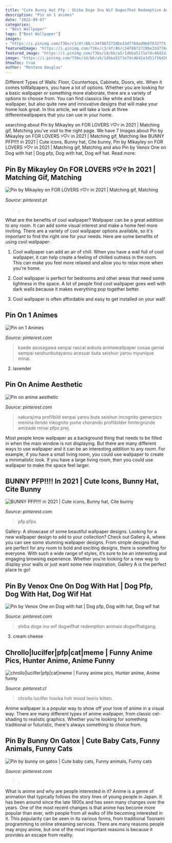 ```yaml
---
title: "Cute Bunny Hat Pfp : Shiba Doge Inu Wif Dogwifhat Redemption Animais Dogwifhatgang"
description: "Pin on 1 animes"
date: "2022-09-07"
categories:
- "Best Wallpaper"
tags: ["Best Wallpaper"]
images:
- "https://i.pinimg.com/736x/c3/4f/86/c34f8672720be33d776dad9b07032775.jpg"
featuredImage: "https://i.pinimg.com/736x/c3/4f/86/c34f8672720be33d776dad9b07032775.jpg"
featured_image: "https://i.pinimg.com/736x/1d/bb/a5/1dbba5171e7dc4642a3d51f56d20060d.jpg"
image: "https://i.pinimg.com/736x/1d/bb/a5/1dbba5171e7dc4642a3d51f56d20060d.jpg"
ShowToc: true
author: "Montana Douglas"
---
```



Different Types of Walls: Floor, Countertops, Cabinets, Doors, etc.
When it comes toWallpapers, you have a lot of options. Whether you are looking for a basic wallpaper or something more elaborate, there are a variety of options to choose from. You can find classics like white and black wallpaper, but also quite new and innovative designs that will make your home look great. In this article, we will take a look at three differentwallpapers that you can use in your home.

	

		
searching about Pin by Mikayley on FOR LOVERS ୨♡୧ in 2021 | Matching gif, Matching you've visit to the right page. We have 7 Images about Pin by Mikayley on FOR LOVERS ୨♡୧ in 2021 | Matching gif, Matching like BUNNY PFP!!!! in 2021 | Cute icons, Bunny hat, Cite bunny, Pin by Mikayley on FOR LOVERS ୨♡୧ in 2021 | Matching gif, Matching and also Pin by Venox One on Dog with hat | Dog pfp, Dog with hat, Dog wif hat. Read more:
		
    
## Pin By Mikayley On FOR LOVERS ୨♡୧ In 2021 | Matching Gif, Matching

<img loading=lazy src="https://i.pinimg.com/236x/a9/2b/93/a92b93e80c98bcecebc05788a2e31534.jpg?nii=t" onerror="this.onerror=null;this.src='https://tse2.mm.bing.net/th?id=OIP.-om_CRl82id1GOp9bjgCWgAAAA&amp;pid=15.1';" alt="Pin by Mikayley on FOR LOVERS ୨♡୧ in 2021 | Matching gif, Matching">

_Source: pinterest.pt_

>. 

	

What are the benefits of cool wallpaper?
Wallpaper can be a great addition to any room. It can add some visual interest and make a home feel more inviting. There are a variety of cool wallpaper options available, so it's important to find the right one for your needs. Here are some benefits of using cool wallpaper: 
1. Cool wallpaper can add an air of chill. When you have a wall full of cool wallpaper, it can help create a feeling of chilled outness in the room. This can make you feel more relaxed and allow you to relax more when you're home. 

2. Cool wallpaper is perfect for bedrooms and other areas that need some lightness in the space. A lot of people find cool wallpaper goes well with dark walls because it makes everything pop together better. 

3. Cool wallpaper is often affordable and easy to get installed on your wall!

    
## Pin On 1 Animes

<img loading=lazy src="https://i.pinimg.com/736x/3e/05/c1/3e05c11514cab0a1189e8fc8c6a194d0.jpg" onerror="this.onerror=null;this.src='https://tse2.mm.bing.net/th?id=OIP.aiq8HHqWT_5oxvQqw-z5xAHaNK&amp;pid=15.1';" alt="Pin on 1 Animes">

_Source: pinterest.com_

>kaede azusagawa senpai rascal aobuta animewallpaper cosaa genial sempai seishunbutayarou acessar buta seishun yarou myunique minai. 

	

2. lavender 

    
## Pin On Anime Aesthetic

<img loading=lazy src="https://i.pinimg.com/736x/04/e4/28/04e4284f8c4d3935e49ddd544acc3866.jpg" onerror="this.onerror=null;this.src='https://tse3.mm.bing.net/th?id=OIP.lCrWnvFvKNmMocCngsfFygHaKI&amp;pid=15.1';" alt="Pin on anime aesthetic">

_Source: pinterest.com_

>sakurajima profilbild senpai yarou buta seishun incognito gamerpics menina llendo inkognito yume chorando profilbilder hintergründe amizade minai pfps prej. 

	

Most people know wallpaper as a background thing that needs to be filled in when the main window is not displaying. But there are many different ways to use wallpaper and it can be an interesting addition to any room. For example, if you have a small living room, you could use wallpaper to create a minimalistic look. If you have a large living room, then you could use wallpaper to make the space feel larger.

    
## BUNNY PFP!!!! In 2021 | Cute Icons, Bunny Hat, Cite Bunny

<img loading=lazy src="https://i.pinimg.com/736x/55/e0/67/55e067d87b17a2a304cadb56e1923309.jpg" onerror="this.onerror=null;this.src='https://tse2.mm.bing.net/th?id=OIP.Y-liknRPyBk56GBVtxJnOAHaFK&amp;pid=15.1';" alt="BUNNY PFP!!!! in 2021 | Cute icons, Bunny hat, Cite bunny">

_Source: pinterest.com_

>pfp pfps. 

	

Gallery: A showcase of some beautiful wallpaper designs.
Looking for a new wallpaper design to add to your collection? Check out Gallery A, where you can see some stunning wallpaper designs. From simple designs that are perfect for any room to bold and exciting designs, there is something for everyone. With such a wide range of styles, it’s sure to be an interesting and engaging browsing experience. Whether you’re looking for a new way to display your walls or just want some new inspiration, Gallery A is the perfect place to go!





	
	
    
## Pin By Venox One On Dog With Hat | Dog Pfp, Dog With Hat, Dog Wif Hat

<img loading=lazy src="https://i.pinimg.com/736x/17/14/f5/1714f5165ed1c8ab2e46213b3d6c7283.jpg" onerror="this.onerror=null;this.src='https://tse4.mm.bing.net/th?id=OIP.q9sTIj8KBggcwr1hPIs5dgHaHZ&amp;pid=15.1';" alt="Pin by Venox One on Dog with hat | Dog pfp, Dog with hat, Dog wif hat">

_Source: pinterest.com_

>shiba doge inu wif dogwifhat redemption animais dogwifhatgang. 

	

3. cream cheese 

    
## Chrollo|lucilfer|pfp|cat|meme | Funny Anime Pics, Hunter Anime, Anime Funny

<img loading=lazy src="https://i.pinimg.com/736x/c3/4f/86/c34f8672720be33d776dad9b07032775.jpg" onerror="this.onerror=null;this.src='https://tse3.mm.bing.net/th?id=OIP.Lc41svcaI8oq7N8QFOL9JQHaH8&amp;pid=15.1';" alt="chrollo|lucilfer|pfp|cat|meme | Funny anime pics, Hunter anime, Anime funny">

_Source: pinterest.cl_

>chrollo lucilfer hisoka hxh mood leorio kitten. 

	

Anime wallpaper is a popular way to show off your love of anime in a visual way. There are many different types of anime wallpaper, from classic cel-shading to realistic graphics. Whether you're looking for something traditional or futuristic, there's always something to choice from.

    
## Pin By Bunny On Gatox | Cute Baby Cats, Funny Animals, Funny Cats

<img loading=lazy src="https://i.pinimg.com/736x/1d/bb/a5/1dbba5171e7dc4642a3d51f56d20060d.jpg" onerror="this.onerror=null;this.src='https://tse3.mm.bing.net/th?id=OIP.1RDtKYVhlMTQiD3Rqxb2uAHaHW&amp;pid=15.1';" alt="Pin by bunny on gatox | Cute baby cats, Funny animals, Funny cats">

_Source: pinterest.com_

>. 

	

What is anime and why are people interested in it?
Anime is a genre of animation that typically follows the story lines of young people in Japan. It has been around since the late 1800s and has seen many changes over the years. One of the most recent changes is that anime has become more popular than ever, with people from all walks of life becoming interested in it. This popularity can be seen in its various forms, from traditional Toonami programming to online streaming services. There are many reasons people may enjoy anime, but one of the most important reasons is because it provides an escape from reality.


